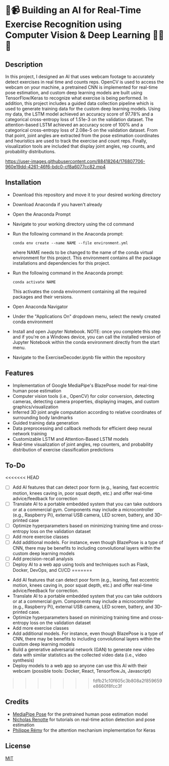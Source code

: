 # :robot::video_camera: Building an AI for Real-Time Exercise Recognition using Computer Vision & Deep Learning :weight_lifting_man::muscle:

## Description
In this project, I designed an AI that uses webcam footage to accurately detect exercises in real time and counts reps. OpenCV is used to access the webcam on your machine, a pretrained CNN is implemented for real-time pose estimation, and custom deep learning models are built using TensorFlow/Keras to recognize what exercise is being performed. In addition, this project includes a guided data collection pipeline which is used to generate training data for the custom deep learning models. Using my data, the LSTM model achieved an accuracy score of 97.78% and a categorical cross-entropy loss of 1.51e-3 on the validation dataset. The attention-based LSTM achieved an accuracy score of 100% and a categorical cross-entropy loss of 2.08e-5 on the validation dataset. From that point, joint angles are extracted from the pose estimation coordinates and heuristics are used to track the exercise and count reps. Finally, visualization tools are included that display joint angles, rep counts, and probability distributions. 

https://user-images.githubusercontent.com/88418264/176807706-960e19dd-4261-46f6-bdc0-cf8a6077cc82.mp4

## Installation
- Download this repository and move it to your desired working directory
- Download Anaconda if you haven't already
- Open the Anaconda Prompt
- Navigate to your working directory using the cd command
- Run the following command in the Anaconda prompt:
	```
  	conda env create --name NAME --file environment.yml
  	```
	where NAME needs to be changed to the name of the conda virtual environment for this project. This environment contains all the package installations and dependencies for this project.
  
- Run the following command in the Anaconda prompt:
  	```
  	conda activate NAME
  	```
	This activates the conda environment containing all the required packages and their versions. 
  
- Open Anaconda Navigator
- Under the "Applications On" dropdown menu, select the newly created conda environment
- Install and open Jupyter Notebook. NOTE: once you complete this step and if you're on a Windows device, you can call the installed version of Jupyter Notebook within the conda environment directly from the start menu.  
- Navigate to the ExerciseDecoder.ipynb file within the repository

## Features

- Implementation of Google MediaPipe's BlazePose model for real-time human pose estimation
- Computer vision tools (i.e., OpenCV) for color conversion, detecting cameras, detecting camera properties, displaying images, and custom graphics/visualization 
- Inferred 3D joint angle computation according to relative coordinates of surrounding body landmarks
- Guided training data generation
- Data preprocessing and callback methods for efficient deep neural network training
- Customizable LSTM and Attention-Based LSTM models
- Real-time visualization of joint angles, rep counters, and probability distribution of exercise classification predictions

## To-Do

<<<<<<< HEAD
- [ ] Add AI features that can detect poor form (e.g., leaning, fast eccentric motion, knees caving in, poor squat depth, etc.) and offer real-time advice/feedback for correction
- [ ] Translate AI to a portable embedded system that you can take outdoors or at a commercial gym. Components may include a microcontroller (e.g., Raspberry Pi), external USB camera, LED screen, battery, and 3D-printed case
- [ ] Optimize hyperparameters based on minimizing training time and cross-entropy loss on the validation dataset
- [ ] Add more exercise classes
- [ ] Add additional models. For instance, even though BlazePose is a type of CNN, there may be benefits to including convolutional layers within the custom deep learning models
- [ ] Add precision-recall analysis
- [ ] Deploy AI to a web app using tools and techniques such as Flask, Docker, DevOps, and CI/CD
=======
- Add AI features that can detect poor form (e.g., leaning, fast eccentric motion, knees caving in, poor squat depth, etc.) and offer real-time advice/feedback for correction. 
- Translate AI to a portable embedded system that you can take outdoors or at a commercial gym. Components may include a microcontroller (e.g., Raspberry Pi), external USB camera, LED screen, battery, and 3D-printed case. 
- Optimize hyperparameters based on minimizing training time and cross-entropy loss on the validation dataset
- Add more exercise classes
- Add additional models. For instance, even though BlazePose is a type of CNN, there may be benefits to including convolutional layers within the custom deep learning models
- Build a generative adversarial network (GAN) to generate new video data with similar statistics as the collected video data (i.e., video synthesis)
- Deploy models to a web app so anyone can use this AI with their webcam (possible tools: Docker, React, Tensorflow.Js, Javascript)
>>>>>>> fdfb21c10f605c3b808a2f859659e8660f8fcc3f

## Credits

- [MediaPipe Pose](https://google.github.io/mediapipe/solutions/pose.html) for the pretrained human pose estimation model
- [Nicholas Renotte](https://github.com/nicknochnack) for tutorials on real-time action detection and pose estimation
- [Philippe Rémy](https://github.com/philipperemy/keras-attention-mechanism) for the attention mechanism implementation for Keras

## License
[MIT](https://github.com/chrisprasanna/Exercise_Recognition_AI/blob/main/LICENSE)
